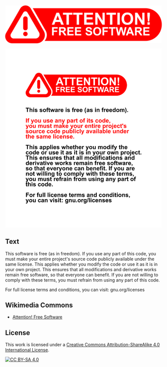 ![AttentionFree Software](./Attention_Free_Software.svg)  

![Attention Free Software](./Attention_Free_Software_with_Text.svg)

## Text

This software is free (as in freedom). If you use any part of this code, you must make your entire project's source code publicly available under the same license. This applies whether you modify the code or use it as it is in your own project. This ensures that all modifications and derivative works remain free software, so that everyone can benefit. If you are not willing to comply with these terms, you must refrain from using any part of this code.

For full license terms and conditions, you can visit: gnu.org/licenses

## Wikimedia Commons

- [Attention! Free Software](https://commons.wikimedia.org/wiki/File:Attention_Free_Software.svg)

## License

This work is licensed under a
[Creative Commons Attribution-ShareAlike 4.0 International License][cc-by-sa].

[![CC BY-SA 4.0][cc-by-sa-image]][cc-by-sa]

[cc-by-sa]: http://creativecommons.org/licenses/by-sa/4.0/
[cc-by-sa-image]: https://licensebuttons.net/l/by-sa/4.0/88x31.png
